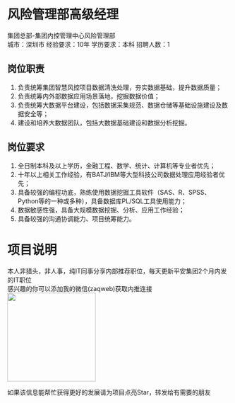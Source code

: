 # 风险管理部高级经理
集团总部-集团内控管理中心风险管理部  
城市：深圳市 经验要求：10年 学历要求：本科  招聘人数：1

## 岗位职责
1. 负责统筹集团智慧风控项目数据清洗处理，夯实数据基础，提升数据质量；   
2. 负责统筹内外部数据应用场景落地，挖掘数据价值；   
3. 负责统筹大数据平台建设，包括数据采集规范、数据仓储等基础设施建设及数据安全等；   
4. 建设和培养大数据团队，包括大数据基础建设和数据分析挖掘。

## 岗位要求
1. 全日制本科及以上学历，金融工程、数学、统计、计算机等专业者优先；   
2. 十年以上相关工作经验，有BATJ/IBM等大型科技公司数据处理应用经验者优先；    
3. 具备较强的编程功底，熟练使用数据挖掘工具软件（SAS、R、SPSS、Python等的一种或多种），具备数据库PL/SQL工具使用能力；    
4. 数据敏感性强，具备大规模数据挖掘、分析、应用工作经验；    
5. 具备较强的沟通协调能力、项目统筹能力。

# 项目说明

本人非猎头，非人事，纯IT同事分享内部推荐职位，每天更新平安集团2个月内发的IT职位  
感兴趣的你可以添加我的微信(zaqweb)获取内推连接  
<img src="https://github.com/zaqweb/PA-IT-JOBS/blob/master/WechatICode.jpeg"  height="200" width="200">

如果该信息能帮忙获得更好的发展请为项目点亮Star，转发给有需要的朋友




